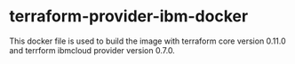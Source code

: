 # terraform-provider-ibm-docker

This docker file is used to build the image with terraform core version 0.11.0 and terrform ibmcloud provider version 0.7.0.
